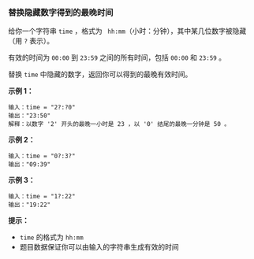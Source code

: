 ### 替换隐藏数字得到的最晚时间 ###
给你一个字符串 `time` ，格式为 ` hh:mm`（小时：分钟），其中某几位数字被隐藏（用 `?` 表示）。

有效的时间为 `00:00` 到 `23:59` 之间的所有时间，包括 `00:00` 和 `23:59` 。

替换 `time` 中隐藏的数字，返回你可以得到的最晚有效时间。



**示例 1：**

```
输入：time = "2?:?0"
输出："23:50"
解释：以数字 '2' 开头的最晚一小时是 23 ，以 '0' 结尾的最晚一分钟是 50 。
```

**示例 2：**

```
输入：time = "0?:3?"
输出："09:39"
```

**示例 3：**

```
输入：time = "1?:22"
输出："19:22"
```



**提示：**

* `time` 的格式为 `hh:mm`
* 题目数据保证你可以由输入的字符串生成有效的时间

